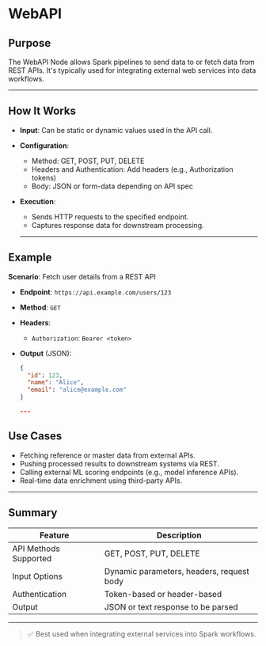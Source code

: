 # WebAPI

## Purpose

The WebAPI Node allows Spark pipelines to send data to or fetch data from REST APIs. It's typically used for integrating external web services into data workflows.

---

## How It Works

- **Input**: Can be static or dynamic values used in the API call.
- **Configuration**:
  - Method: GET, POST, PUT, DELETE
  - Headers and Authentication: Add headers (e.g., Authorization tokens)
  - Body: JSON or form-data depending on API spec
- **Execution**:

  - Sends HTTP requests to the specified endpoint.
  - Captures response data for downstream processing.

  ***

## Example

**Scenario**: Fetch user details from a REST API

- **Endpoint**: `https://api.example.com/users/123`
- **Method**: `GET`
- **Headers**:
  - `Authorization`: `Bearer <token>`
- **Output** (JSON):

  ```json
  {
    "id": 123,
    "name": "Alice",
    "email": "alice@example.com"
  }

  ---
  ```

## Use Cases

- Fetching reference or master data from external APIs.
- Pushing processed results to downstream systems via REST.
- Calling external ML scoring endpoints (e.g., model inference APIs).
- Real-time data enrichment using third-party APIs.

---

## Summary

| Feature               | Description                               |
| --------------------- | ----------------------------------------- |
| API Methods Supported | GET, POST, PUT, DELETE                    |
| Input Options         | Dynamic parameters, headers, request body |
| Authentication        | Token-based or header-based               |
| Output                | JSON or text response to be parsed        |

---

> ✅ Best used when integrating external services into Spark workflows.
